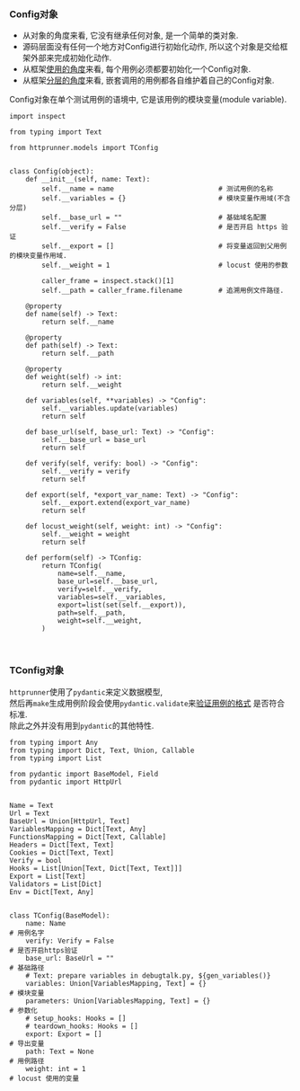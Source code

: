 ### Config对象

- 从对象的角度来看, 它没有继承任何对象, 是一个简单的类对象.  
- 源码层面没有任何一个地方对Config进行初始化动作, 所以这个对象是交给框架外部来完成初始化动作.  
- 从框架[使用的角度](../apis/login_test.py)来看, 每个用例必须都要初始化一个Config对象.
- 从框架[分层的角度](../testcases/create-user-ref.yml)来看, 嵌套调用的用例都各自维护着自己的Config对象.

Config对象在单个测试用例的语境中, 它是该用例的模块变量(module variable).  


```python3
import inspect

from typing import Text

from httprunner.models import TConfig


class Config(object):
    def __init__(self, name: Text):
        self.__name = name                          # 测试用例的名称
        self.__variables = {}                       # 模块变量作用域(不含分层)
        self.__base_url = ""                        # 基础域名配置
        self.__verify = False                       # 是否开启 https 验证
        self.__export = []                          # 将变量返回到父用例的模块变量作用域.  
        self.__weight = 1                           # locust 使用的参数

        caller_frame = inspect.stack()[1]           
        self.__path = caller_frame.filename         # 追溯用例文件路径.  

    @property
    def name(self) -> Text:
        return self.__name

    @property
    def path(self) -> Text:
        return self.__path

    @property
    def weight(self) -> int:
        return self.__weight

    def variables(self, **variables) -> "Config":
        self.__variables.update(variables)
        return self

    def base_url(self, base_url: Text) -> "Config":
        self.__base_url = base_url
        return self

    def verify(self, verify: bool) -> "Config":
        self.__verify = verify
        return self

    def export(self, *export_var_name: Text) -> "Config":
        self.__export.extend(export_var_name)
        return self

    def locust_weight(self, weight: int) -> "Config":
        self.__weight = weight
        return self

    def perform(self) -> TConfig:
        return TConfig(
            name=self.__name,
            base_url=self.__base_url,
            verify=self.__verify,
            variables=self.__variables,
            export=list(set(self.__export)),
            path=self.__path,
            weight=self.__weight,
        )

```


&nbsp;  
### TConfig对象

`httprunner`使用了`pydantic`来定义数据模型,   
然后再`make`生成用例阶段会使用`pydantic.validate`来[验证用例的格式](https://github.com/zhengtong0898/httprunner/blob/master/httprunner/make.py#L450) 是否符合标准.  
除此之外并没有用到`pydantic`的其他特性.  


```python3
from typing import Any
from typing import Dict, Text, Union, Callable
from typing import List

from pydantic import BaseModel, Field
from pydantic import HttpUrl


Name = Text
Url = Text
BaseUrl = Union[HttpUrl, Text]
VariablesMapping = Dict[Text, Any]
FunctionsMapping = Dict[Text, Callable]
Headers = Dict[Text, Text]
Cookies = Dict[Text, Text]
Verify = bool
Hooks = List[Union[Text, Dict[Text, Text]]]
Export = List[Text]
Validators = List[Dict]
Env = Dict[Text, Any]


class TConfig(BaseModel):
    name: Name                                                          # 用例名字
    verify: Verify = False                                              # 是否开启https验证
    base_url: BaseUrl = ""                                              # 基础路径
    # Text: prepare variables in debugtalk.py, ${gen_variables()}
    variables: Union[VariablesMapping, Text] = {}                       # 模块变量
    parameters: Union[VariablesMapping, Text] = {}                      # 参数化
    # setup_hooks: Hooks = []
    # teardown_hooks: Hooks = []
    export: Export = []                                                 # 导出变量
    path: Text = None                                                   # 用例路径
    weight: int = 1                                                     # locust 使用的变量

```